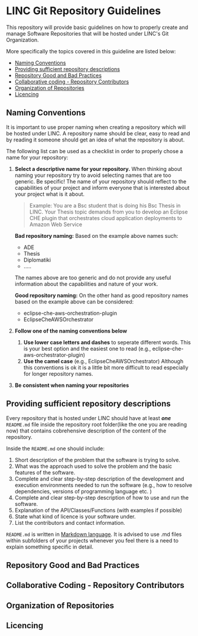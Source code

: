 # LINC Git Repository Guidelines
This repository will  provide basic guidelines on how to properly create and manage Software Repositories that will be hosted under LINC's Git Organization.

More specifically the topics covered in this guideline are listed below:
* [Naming Conventions](#naming-conventions)
* [Providing sufficient repository descriptions](#providing-sufficient-repository-descriptions)
* [Repository Good and Bad Practices](#repository-good-and-bad-practices)
* [Collaborative coding - Repository Contributors](#collaborative-coding---repository-contributors)
* [Organization of Repositories](#organization-of-repositories)
* [Licencing](#licencing) 

## Naming Conventions  
It is important to use proper naming when creating a repository which will be hosted
under LINC. A repository name should be clear, easy to read and by reading it someone should get an idea of what the repository is about.

The following list can be used as a checklist in order to properly chose a name for your repository:
1. **Select a descriptive name for your repository.** 
 When thinking about naming your repository try to avoid selecting names that are too generic. Be specific! The name of your repository should reflect to the capabilities of your project and inform everyone that is interested about your project what is it about.
   >Example: You are a Bsc student that is doing his Bsc Thesis
   in LINC. Your Thesis topic demands from you to develop an Eclipse CHE plugin 
    that orchestrates cloud application deployments to Amazon Web Service
    
    **__Bad repository naming:__** Based on the example above names such:
     * ADE
     * Thesis
     * Diplomatiki
     * .....
     
     The names above are too generic and do not provide any useful information about the capabilities and nature of your work.
     
     **__Good repository naming:__** On the other hand as good repository names based on the example above can be considered: 
     * eclipse-che-aws-orchestration-plugin
     * EclipseCheAWSOrchestrator
2. **Follow one of the naming conventions below**
    1. **Use lower case letters and dashes** to seperate different words. This is your best option and the easiest one to read (e.g., eclipse-che-aws-orchestrator-plugin)
    2. **Use the camel case** (e.g., EclipseCheAWSOrchestrator) Although this conventions is ok it is a little bit more difficult to read especially for longer repository names.
3. **Be consistent when naming your repositories**

## Providing sufficient repository descriptions
Every repository that is hosted under LINC should have at least **_one_** `README.md` file inside the repository root folder(like the one you are reading now) that contains cobrehensive description of the content of the repository.

Inside the `README.md` one should include:
1. Short description of the problem that the software is trying to solve.
2. What was the approach used to solve the problem and the basic features of the software.
3. Complete and clear step-by-step description of the development and execution environments needed to run the software (e.g., how to resolve dependencies, versions of programming language etc. )
4. Complete and clear step-by-step description of how to use and run the software.
5. Explanation of the API/Classes/Functions (with examples if possible)
6. State what kind of licence is your software under.
7. List the contributors and contact information.

`README.md` is written in [Markdown language](https://guides.github.com/features/mastering-markdown/). It is advised to use .md files within subfolders of your projects whenever you feel there is a need to explain something specific in detail.
## Repository Good and Bad Practices

## Collaborative Coding - Repository Contributors

## Organization of Repositories

## Licencing